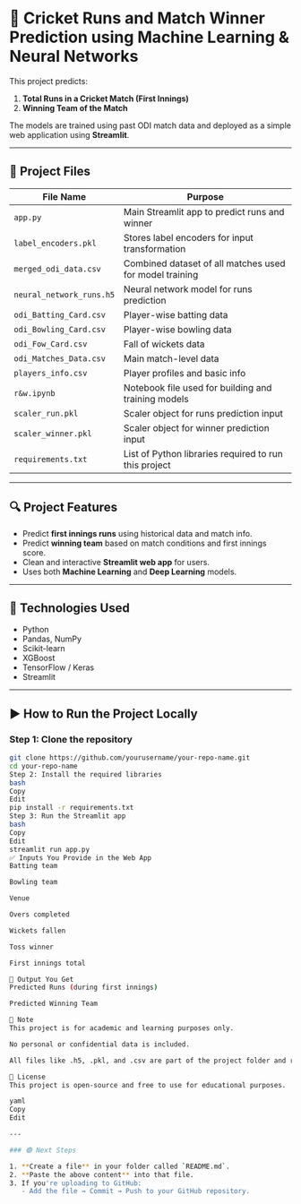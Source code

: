 # 🏏 Cricket Runs and Match Winner Prediction using Machine Learning & Neural Networks

This project predicts:
1. **Total Runs in a Cricket Match (First Innings)**
2. **Winning Team of the Match**

The models are trained using past ODI match data and deployed as a simple web application using **Streamlit**.

---

## 📁 Project Files

| File Name                | Purpose                                                           |
|--------------------------|-------------------------------------------------------------------|
| `app.py`                 | Main Streamlit app to predict runs and winner                    |
| `label_encoders.pkl`     | Stores label encoders for input transformation                   |
| `merged_odi_data.csv`    | Combined dataset of all matches used for model training          |
| `neural_network_runs.h5` | Neural network model for runs prediction                         |
| `odi_Batting_Card.csv`   | Player-wise batting data                                         |
| `odi_Bowling_Card.csv`   | Player-wise bowling data                                         |
| `odi_Fow_Card.csv`       | Fall of wickets data                                             |
| `odi_Matches_Data.csv`   | Main match-level data                                            |
| `players_info.csv`       | Player profiles and basic info                                   |
| `r&w.ipynb`              | Notebook file used for building and training models              |
| `scaler_run.pkl`         | Scaler object for runs prediction input                          |
| `scaler_winner.pkl`      | Scaler object for winner prediction input                        |
| `requirements.txt`       | List of Python libraries required to run this project            |

---

## 🔍 Project Features

- Predict **first innings runs** using historical data and match info.
- Predict **winning team** based on match conditions and first innings score.
- Clean and interactive **Streamlit web app** for users.
- Uses both **Machine Learning** and **Deep Learning** models.

---

## 🧪 Technologies Used

- Python
- Pandas, NumPy
- Scikit-learn
- XGBoost
- TensorFlow / Keras
- Streamlit

---

## ▶️ How to Run the Project Locally

### Step 1: Clone the repository

```bash
git clone https://github.com/yourusername/your-repo-name.git
cd your-repo-name
Step 2: Install the required libraries
bash
Copy
Edit
pip install -r requirements.txt
Step 3: Run the Streamlit app
bash
Copy
Edit
streamlit run app.py
✅ Inputs You Provide in the Web App
Batting team

Bowling team

Venue

Overs completed

Wickets fallen

Toss winner

First innings total

🎯 Output You Get
Predicted Runs (during first innings)

Predicted Winning Team

📌 Note
This project is for academic and learning purposes only.

No personal or confidential data is included.

All files like .h5, .pkl, and .csv are part of the project folder and required for predictions.

📃 License
This project is open-source and free to use for educational purposes.

yaml
Copy
Edit

---

### 🟢 Next Steps

1. **Create a file** in your folder called `README.md`.
2. **Paste the above content** into that file.
3. If you're uploading to GitHub:
   - Add the file → Commit → Push to your GitHub repository.
